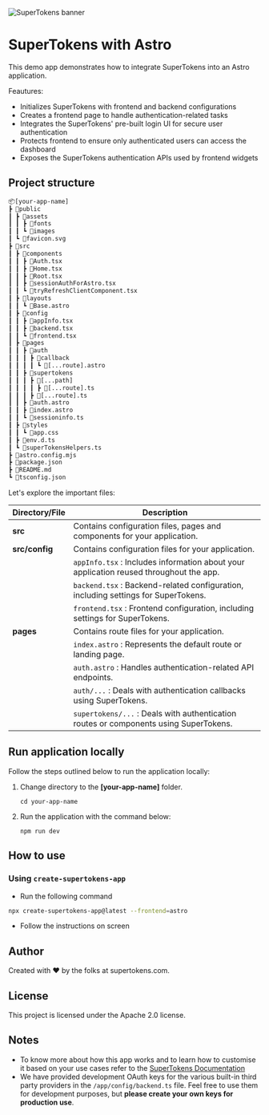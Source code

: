 ![SuperTokens banner](https://raw.githubusercontent.com/supertokens/supertokens-logo/master/images/Artboard%20%E2%80%93%2027%402x.png)

# SuperTokens with Astro

This demo app demonstrates how to integrate SuperTokens into an Astro application.

Feautures:

-   Initializes SuperTokens with frontend and backend configurations
-   Creates a frontend page to handle authentication-related tasks
-   Integrates the SuperTokens' pre-built login UI for secure user authentication
-   Protects frontend to ensure only authenticated users can access the dashboard
-   Exposes the SuperTokens authentication APIs used by frontend widgets

## Project structure

```txt
📦[your-app-name]
┣ 📂public
┃ ┣ 📂assets
┃ ┃ ┣ 📂fonts
┃ ┃ ┗ 📂images
┃ ┗ 📜favicon.svg
┣ 📂src
┃ ┣ 📂components
┃ ┃ ┣ 📜Auth.tsx
┃ ┃ ┣ 📜Home.tsx
┃ ┃ ┣ 📜Root.tsx
┃ ┃ ┣ 📜sessionAuthForAstro.tsx
┃ ┃ ┗ 📜tryRefreshClientComponent.tsx
┃ ┣ 📂layouts
┃ ┃ ┗ 📜Base.astro
┃ ┣ 📂config
┃ ┃ ┣ 📜appInfo.tsx
┃ ┃ ┣ 📜backend.tsx
┃ ┃ ┗ 📜frontend.tsx
┃ ┣ 📂pages
┃ ┃ ┣ 📂auth
┃ ┃ ┃ ┣ 📂callback
┃ ┃ ┃ ┃ ┗ 📜[...route].astro
┃ ┃ ┣ 📂supertokens
┃ ┃ ┃ ┣ 📜[...path]
┃ ┃ ┃ ┃ ┣ 📜[...route].ts
┃ ┃ ┃ ┣ 📜[...route].ts
┃ ┃ ┣ 📜auth.astro
┃ ┃ ┣ 📜index.astro
┃ ┃ ┗ 📜sessioninfo.ts
┃ ┣ 📂styles
┃ ┃ ┗ 📜app.css
┃ ┣ 📜env.d.ts
┃ ┗ 📜superTokensHelpers.ts
┣ 📜astro.config.mjs
┣ 📜package.json
┣ 📜README.md
┗ 📜tsconfig.json
```

Let's explore the important files:

| Directory/File | Description                                                                            |
| -------------- | -------------------------------------------------------------------------------------- |
| **src**        | Contains configuration files, pages and components for your application.               |
| **src/config** | Contains configuration files for your application.                                     |
|                | `appInfo.tsx` : Includes information about your application reused throughout the app. |
|                | `backend.tsx` : Backend-related configuration, including settings for SuperTokens.     |
|                | `frontend.tsx` : Frontend configuration, including settings for SuperTokens.           |
| **pages**      | Contains route files for your application.                                             |
|                | `index.astro` : Represents the default route or landing page.                          |
|                | `auth.astro` : Handles authentication-related API endpoints.                           |
|                | `auth/...` : Deals with authentication callbacks using SuperTokens.                    |
|                | `supertokens/...` : Deals with authentication routes or components using SuperTokens.  |

## Run application locally

Follow the steps outlined below to run the application locally:

1. Change directory to the **[your-app-name]** folder.

    ```shell
    cd your-app-name
    ```

2. Run the application with the command below:

    ```shell
    npm run dev
    ```

## How to use

### Using `create-supertokens-app`

-   Run the following command

```bash
npx create-supertokens-app@latest --frontend=astro
```

-   Follow the instructions on screen

## Author

Created with :heart: by the folks at supertokens.com.

## License

This project is licensed under the Apache 2.0 license.

## Notes

-   To know more about how this app works and to learn how to customise it based on your use cases refer to the [SuperTokens Documentation](https://supertokens.com/docs/guides)
-   We have provided development OAuth keys for the various built-in third party providers in the `/app/config/backend.ts` file. Feel free to use them for development purposes, but **please create your own keys for production use**.
